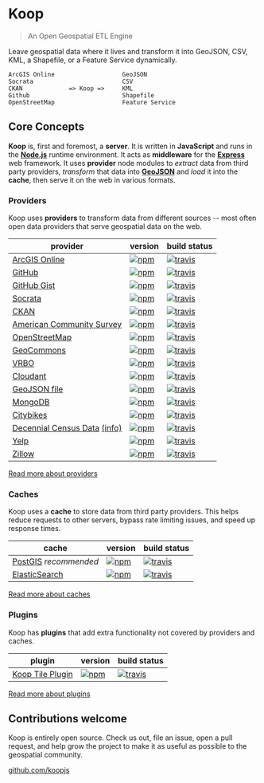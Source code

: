 # Koop

> An Open Geospatial ETL Engine

Leave geospatial data where it lives and transform it into GeoJSON, CSV, KML, a Shapefile, or a Feature Service dynamically.

```
ArcGIS Online                   GeoJSON
Socrata                         CSV
CKAN             => Koop =>     KML
Github                          Shapefile
OpenStreetMap                   Feature Service
```

## Core Concepts

**Koop** is, first and foremost, a **server**. It is written in **JavaScript** and runs in the [**Node.js**](https://nodejs.org/) runtime environment. It acts as **middleware** for the [**Express**](http://expressjs.com/) web framework. It uses **provider** node modules to *extract* data from third party providers, *transform* that data into [**GeoJSON**](http://geojson.org/) and *load* it into the **cache**, then serve it on the web in various formats.

### Providers

Koop uses **providers** to transform data from different sources -- most often open data providers that serve geospatial data on the web.

| provider | version | build status |
| -------- | ------- | ------------ |
| [ArcGIS Online](https://github.com/koopjs/koop-agol) | [![npm](https://img.shields.io/npm/v/koop-agol.svg?style=flat-square)](https://www.npmjs.com/package/koop-agol) | [![travis](https://img.shields.io/travis/koopjs/koop-agol.svg?style=flat-square)](https://travis-ci.org/koopjs/koop-agol) |
| [GitHub](https://github.com/koopjs/koop-github) | [![npm](https://img.shields.io/npm/v/koop-github.svg?style=flat-square)](https://www.npmjs.com/package/koop-github) | [![travis](https://img.shields.io/travis/koopjs/koop-github.svg?style=flat-square)](https://travis-ci.org/koopjs/koop-github) |
| [GitHub Gist](https://github.com/koopjs/koop-gist) | [![npm](https://img.shields.io/npm/v/koop-gist.svg?style=flat-square)](https://www.npmjs.com/package/koop-gist) | [![travis](https://img.shields.io/travis/koopjs/koop-gist.svg?style=flat-square)](https://travis-ci.org/koopjs/koop-gist) |
| [Socrata](https://github.com/koopjs/koop-socrata) | [![npm](https://img.shields.io/npm/v/koop-socrata.svg?style=flat-square)](https://www.npmjs.com/package/koop-socrata) | [![travis](https://img.shields.io/travis/koopjs/koop-socrata.svg?style=flat-square)](https://travis-ci.org/koopjs/koop-socrata) |
| [CKAN](https://github.com/koopjs/koop-ckan) | [![npm](https://img.shields.io/npm/v/koop-ckan.svg?style=flat-square)](https://www.npmjs.com/package/koop-ckan) | [![travis](https://img.shields.io/travis/koopjs/koop-ckan.svg?style=flat-square)](https://travis-ci.org/koopjs/koop-ckan) |
| [American Community Survey](https://github.com/koopjs/koop-acs) | [![npm](https://img.shields.io/npm/v/koop-acs.svg?style=flat-square)](https://www.npmjs.com/package/koop-acs) | [![travis](https://img.shields.io/travis/koopjs/koop-acs.svg?style=flat-square)](https://travis-ci.org/koopjs/koop-acs) |
| [OpenStreetMap](https://github.com/koopjs/koop-osm) | [![npm](https://img.shields.io/npm/v/koop-osm.svg?style=flat-square)](https://www.npmjs.com/package/koop-osm) | [![travis](https://img.shields.io/travis/koopjs/koop-osm.svg?style=flat-square)](https://travis-ci.org/koopjs/koop-osm) |
| [GeoCommons](https://github.com/koopjs/koop-geocommons) | [![npm](https://img.shields.io/npm/v/koop-geocommons.svg?style=flat-square)](https://www.npmjs.com/package/koop-geocommons) | [![travis](https://img.shields.io/travis/koopjs/koop-geocommons.svg?style=flat-square)](https://travis-ci.org/koopjs/koop-geocommons) |
| [VRBO](https://github.com/koopjs/koop-vrbo) | [![npm](https://img.shields.io/npm/v/koop-vrbo.svg?style=flat-square)](https://www.npmjs.com/package/koop-vrbo) | [![travis](https://img.shields.io/travis/koopjs/koop-vrbo.svg?style=flat-square)](https://travis-ci.org/koopjs/koop-vrbo) |
| [Cloudant](https://github.com/cloudant/koop-cloudant) | [![npm](https://img.shields.io/npm/v/koop-cloudant.svg?style=flat-square)](https://www.npmjs.com/package/koop-cloudant) | [![travis](https://img.shields.io/travis/cloudant/koop-cloudant.svg?style=flat-square)](https://travis-ci.org/cloudant/koop-cloudant) |
| [GeoJSON file](https://github.com/jseppi/koop-geojson-file) | [![npm](https://img.shields.io/npm/v/koop-geojson-file.svg?style=flat-square)](https://www.npmjs.com/package/koop-geojson-file) | [![travis](https://img.shields.io/travis/jseppi/koop-geojson-file.svg?style=flat-square)](https://travis-ci.org/jseppi/koop-geojson-file) |
| [MongoDB](https://github.com/chelm/koop-mongo) | [![npm](https://img.shields.io/npm/v/koop-mongo.svg?style=flat-square)](https://www.npmjs.com/package/koop-mongo) | [![travis](https://img.shields.io/travis/chelm/koop-mongo.svg?style=flat-square)](https://travis-ci.org/chelm/koop-mongo) |
| [Citybikes](https://github.com/nixta/koop-citybikes) | [![npm](https://img.shields.io/npm/v/koop-citybikes.svg?style=flat-square)](https://www.npmjs.com/package/koop-citybikes) | [![travis](https://img.shields.io/travis/nixta/koop-citybikes.svg?style=flat-square)](https://travis-ci.org/nixta/koop-citybikes) |
| [Decennial Census Data](https://github.com/koopjs/koop-census) [(info)](http://www.census.gov/data/developers/data-sets/decennial-census-data.html) | [![npm](https://img.shields.io/npm/v/koop-census.svg?style=flat-square)](https://www.npmjs.com/package/koop-census) | [![travis](https://img.shields.io/travis/koopjs/koop-census.svg?style=flat-square)](https://travis-ci.org/koopjs/koop-census) |
| [Yelp](https://github.com/koopjs/koop-yelp) | [![npm](https://img.shields.io/npm/v/koop-yelp.svg?style=flat-square)](https://www.npmjs.com/package/koop-yelp) | [![travis](https://img.shields.io/travis/koopjs/koop-yelp.svg?style=flat-square)](https://travis-ci.org/koopjs/koop-yelp) |
| [Zillow](https://github.com/dmfenton/koop-zillow) | [![npm](https://img.shields.io/npm/v/koop-zillow.svg?style=flat-square)](https://www.npmjs.com/package/koop-zillow) | [![travis](https://img.shields.io/travis/dmfenton/koop-zillow.svg?style=flat-square)](https://travis-ci.org/dmfenton/koop-zillow) |

[Read more about providers](docs/providers.md)

### Caches

Koop uses a **cache** to store data from third party providers. This helps reduce requests to other servers, bypass rate limiting issues, and speed up response times.

| cache | version | build status |
| ----- | ------- | ------------ |
| [PostGIS](https://github.com/koopjs/koop-pgcache) *recommended* | [![npm](https://img.shields.io/npm/v/koop-pgcache.svg?style=flat-square)](https://www.npmjs.com/package/koop-pgcache) | [![travis](https://img.shields.io/travis/koopjs/koop-pgcache.svg?style=flat-square)](https://travis-ci.org/koopjs/koop-pgcache) |
| [ElasticSearch](https://github.com/koopjs/koop-escache) | [![npm](https://img.shields.io/npm/v/koop-escache.svg?style=flat-square)](https://www.npmjs.com/package/koop-escache) | [![travis](https://img.shields.io/travis/koopjs/koop-escache.svg?style=flat-square)](https://travis-ci.org/koopjs/koop-escache) |

[Read more about caches](docs/caches.md)

### Plugins

Koop has **plugins** that add extra functionality not covered by providers and caches.

| plugin | version | build status |
| ------ | ------- | ------------ |
| [Koop Tile Plugin](https://github.com/koopjs/koop-tile-plugin) | [![npm](https://img.shields.io/npm/v/koop-tile-plugin.svg?style=flat-square)](https://www.npmjs.com/package/koop-tile-plugin) | [![travis](https://img.shields.io/travis/koopjs/koop-tile-plugin.svg?style=flat-square)](https://travis-ci.org/koopjs/koop-tile-plugin) |

[Read more about plugins](docs/plugins.md)

## Contributions welcome

Koop is entirely open source. Check us out, file an issue, open a pull request, and help grow the project to make it as useful as possible to the geospatial community.

[github.com/koopjs](http://github.com/koopjs)
